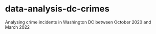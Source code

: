 # data-analysis-dc-crimes
Analysing crime incidents in Washington DC between October 2020 and March 2022

